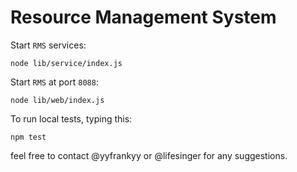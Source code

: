 Resource Management System
==========================

Start `RMS` services:

    node lib/service/index.js

Start `RMS` at port `8088`:

    node lib/web/index.js

To run local tests, typing this:

    npm test

feel free to contact @yyfrankyy or @lifesinger for any suggestions.
